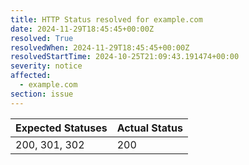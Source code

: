 ```yaml
---
title: HTTP Status resolved for example.com
date: 2024-11-29T18:45:45+00:00Z
resolved: True
resolvedWhen: 2024-11-29T18:45:45+00:00Z
resolvedStartTime: 2024-10-25T21:09:43.191474+00:00
severity: notice
affected:
  - example.com
section: issue
---
```


| Expected Statuses | Actual Status  |
|-------------------|----------------|
| 200, 301, 302 | 200 |

